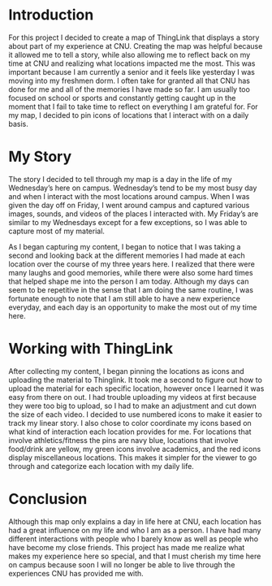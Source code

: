 # Introduction

For this project I decided to create a map of ThingLink that displays a story about part of my experience at CNU. Creating the map was helpful because it allowed me to tell a story, while also allowing me to reflect back on my time at CNU and realizing what locations impacted me the most. This was important because I am currently a senior and it feels like yesterday I was moving into my freshmen dorm. I often take for granted all that CNU has done for me and all of the memories I have made so far. I am usually too focused on school or sports and constantly getting caught up in the moment that I fail to take time to reflect on everything I am grateful for. For my map, I decided to pin icons of locations that I interact with on a daily basis.

# My Story

The story I decided to tell through my map is a day in the life of my Wednesday’s here on campus. Wednesday’s tend to be my most busy day and when I interact with the most locations around campus. When I was given the day off on Friday, I went around campus and captured various images, sounds, and videos of the places I interacted with. My Friday’s are similar to my Wednesdays except for a few exceptions, so I was able to capture most of my material.
	
As I began capturing my content, I began to notice that I was taking a second and looking back at the different memories I had made at each location over the course of my three years here. I realized that there were many laughs and good memories, while there were also some hard times that helped shape me into the person I am today. Although my days can seem to be repetitive in the sense that I am doing the same routine, I was fortunate enough to note that I am still able to have a new experience everyday, and each day is an opportunity to make the most out of my time here.

# Working with ThingLink

After collecting my content, I began pinning the locations as icons and uploading the material to Thinglink. It took me a second to figure out how to upload the material for each specific location, however once I learned it was easy from there on out. I had trouble uploading my videos at first because they were too big to upload, so I had to make an adjustment and cut down the size of each video. I decided to use numbered icons to make it easier to track my linear story. I also chose to color coordinate my icons based on what kind of interaction each location provides for me. For locations that involve athletics/fitness the pins are navy blue, locations that involve food/drink are yellow, my green icons involve academics, and the red icons display miscellaneous locations. This makes it simpler for the viewer to go through and categorize each location with my daily life.

# Conclusion

Although this map only explains a day in life here at CNU, each location has had a great influence on my life and who I am as a person. I have had many different interactions with people who I barely know as well as people who have become my close friends. This project has made me realize what makes my experience here so special, and that I must cherish my time here on campus because soon I will no longer be able to live through the experiences CNU has provided me with.
